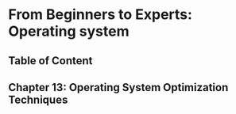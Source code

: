# From Beginners to Experts: Operating system
## Table of Content
## Chapter 13: Operating System Optimization Techniques
